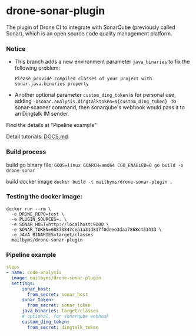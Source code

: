 # drone-sonar-plugin
The plugin of Drone CI to integrate with SonarQube (previously called Sonar), which is an open source code quality management platform.

### Notice
- This branch adds a new environment parameter `java_binaries` to fix the following problem:  
  ```
  Please provide compiled classes of your project with sonar.java.binaries property
  ```
- Another optional parameter `custom_ding_token` is for personal use, adding `-Dsonar.analysis.dingtalktoken=${custom_ding_token} ` to sonar-scanner command, then  sonarqube's webhook would pass it to an Dingtalk IM sender.


Find the details at "Pipeline example"

Detail tutorials: [DOCS.md](DOCS.md).

### Build process
build go binary file: 
`GOOS=linux GOARCH=amd64 CGO_ENABLED=0 go build -o drone-sonar`

build docker image
`docker build -t mailbyms/drone-sonar-plugin .`

### Testing the docker image:
```commandline
docker run --rm \
  -e DRONE_REPO=test \
  -e PLUGIN_SOURCES=. \
  -e SONAR_HOST=http://localhost:9000 \
  -e SONAR_TOKEN=60878847cea1a31d817f0deee3daa7868c431433 \
  -e JAVA_BINARIES=target/classes
  mailbyms/drone-sonar-plugin
```

### Pipeline example
```yaml
steps
- name: code-analysis
  image: mailbyms/drone-sonar-plugin
  settings:
      sonar_host:
        from_secret: sonar_host
      sonar_token:
        from_secret: sonar_token
      java_binaries: target/classes
      # optional, for sonarqube webhook
      custom_ding_token:
        from_secret: dingtalk_token
```
